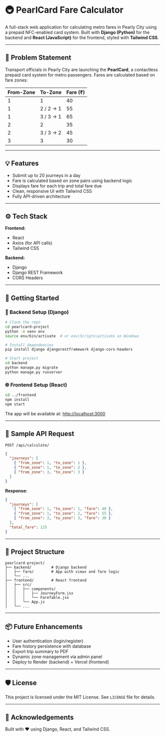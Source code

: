 # 🚇 PearlCard Fare Calculator

A full-stack web application for calculating metro fares in Pearly City using a prepaid NFC-enabled card system. Built with **Django (Python)** for the backend and **React (JavaScript)** for the frontend, styled with **Tailwind CSS**.

---

## 📌 Problem Statement

Transport officials in Pearly City are launching the **PearlCard**, a contactless prepaid card system for metro passengers. Fares are calculated based on fare zones:

| From-Zone | To-Zone | Fare (₹) |
|-----------|---------|----------|
| 1         | 1       | 40       |
| 1         | 2 / 2 → 1 | 55     |
| 1         | 3 / 3 → 1 | 65     |
| 2         | 2       | 35       |
| 2         | 3 / 3 → 2 | 45     |
| 3         | 3       | 30       |

---

## 💡 Features

- Submit up to 20 journeys in a day
- Fare is calculated based on zone pairs using backend logic
- Displays fare for each trip and total fare due
- Clean, responsive UI with Tailwind CSS
- Fully API-driven architecture

---

## ⚙️ Tech Stack

**Frontend:**
- React
- Axios (for API calls)
- Tailwind CSS

**Backend:**
- Django
- Django REST Framework
- CORS Headers

---

## 🚀 Getting Started

### 🔧 Backend Setup (Django)

```bash
# Clone the repo
cd pearlcard-project
python -m venv env
source env/bin/activate  # or env\Scripts\activate on Windows

# Install dependencies
pip install django djangorestframework django-cors-headers

# Start project
cd backend
python manage.py migrate
python manage.py runserver
```

### 🌐 Frontend Setup (React)

```bash
cd ../frontend
npm install
npm start
```

The app will be available at: [http://localhost:3000](http://localhost:3000)

---

## 🧪 Sample API Request

`POST /api/calculate/`

```json
{
  "journeys": [
    { "from_zone": 1, "to_zone": 1 },
    { "from_zone": 1, "to_zone": 2 },
    { "from_zone": 3, "to_zone": 3 }
  ]
}
```

**Response:**
```json
{
  "journeys": [
    { "from_zone": 1, "to_zone": 1, "fare": 40 },
    { "from_zone": 1, "to_zone": 2, "fare": 55 },
    { "from_zone": 3, "to_zone": 3, "fare": 30 }
  ],
  "total_fare": 125
}
```

---

## 📁 Project Structure

```
pearlcard-project/
├── backend/         # Django backend
│   ├── fare/        # App with views and fare logic
│   └── ...
├── frontend/        # React frontend
│   ├── src/
│   │   ├── components/
│   │   │   ├── JourneyForm.jsx
│   │   │   └── FareTable.jsx
│   │   └── App.js
│   └── ...
```

---

## 📦 Future Enhancements

- User authentication (login/register)
- Fare history persistence with database
- Export trip summary to PDF
- Dynamic zone management via admin panel
- Deploy to Render (backend) + Vercel (frontend)

---

## 🛡 License

This project is licensed under the MIT License. See `LICENSE` file for details.

---

## 🙌 Acknowledgements

Built with ❤️ using Django, React, and Tailwind CSS.